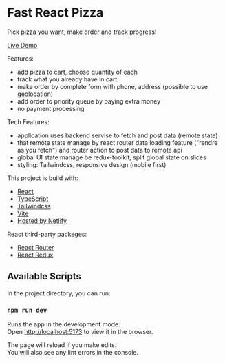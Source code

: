 # Fast React Pizza

Pick pizza you want, make order and track progress!

[Live Demo](https://react-pizza-rich1e.netlify.app)

Features:

- add pizza to cart, choose quantity of each
- track what you already have in cart
- make order by complete form with phone, address (possible to use geolocation)
- add order to priority queue by paying extra money
- no payment processing

Tech Features:

- application uses backend servise to fetch and post data (remote state)
- that remote state manage by react router data loading feature ("rendre as you fetch") and router action to post data to remote api
- global UI state manage be redux-toolkit, split global state on slices
- styling: Tailwindcss, responsive design (mobile first)

This project is build with:

- [React](https://react.dev)
- [TypeScript](https://www.typescriptlang.org)
- [Tailwindcss](https://tailwindcss.com)
- [Vite](https://vitejs.dev)
- [Hosted by Netlify](https://www.netlify.com)

React third-party packeges:

- [React Router](https://reactrouter.com/en/main)
- [React Redux](https://react-redux.js.org/)

## Available Scripts

In the project directory, you can run:

### `npm run dev`

Runs the app in the development mode.\
Open [http://localhost:5173](http://localhost:5173) to view it in the browser.

The page will reload if you make edits.\
You will also see any lint errors in the console.
